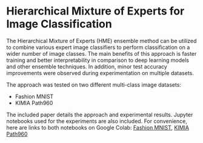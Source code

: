 # Hierarchical Mixture of Experts for Image Classification

The Hierarchical Mixture of Experts (HME) ensemble method can be utilized to combine various expert image classifiers to perform classification on a wider number of image classes. The main benefits of this approach is faster training and better interpretability in comparison to deep learning models and other ensemble techniques. In addition, minor test accuracy improvements were observed during experimentation on multiple datasets.

The approach was tested on two different multi-class image datasets:
- Fashion MNIST
- KIMIA Path960

The included paper details the approach and experimental results. Jupyter notebooks used for the experiments are also included. For convenience, here are links to both notebooks on Google Colab: [Fashion MNIST](https://colab.research.google.com/github/QFrankY/cnn-hme/blob/master/fashion_mnist.ipynb), [KIMIA Path960](https://colab.research.google.com/github/QFrankY/cnn-hme/blob/master/histopathology.ipynb)
